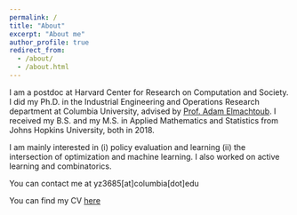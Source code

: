 ```yaml
---
permalink: /
title: "About"
excerpt: "About me"
author_profile: true
redirect_from: 
  - /about/
  - /about.html
---
```


I am a postdoc at Harvard Center for Research on Computation and Society. I did my Ph.D. in the Industrial Engineering and Operations Research department at Columbia University, advised by [Prof. Adam Elmachtoub](http://www.columbia.edu/~ae2516/). I received my B.S. and my M.S. in Applied Mathematics and Statistics from Johns Hopkins University, both in 2018.  

I am mainly interested in (i) policy evaluation and learning (ii) the intersection of optimization and machine learning. I also worked on active learning and combinatorics. 

You can contact me at yz3685[at]columbia[dot]edu

You can find my CV [here](https://yzhao3685.github.io/files/yunfan_zhao_cv.pdf)


